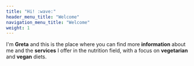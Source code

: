 ```yaml
---
title: "Hi! :wave:"
header_menu_title: "Welcome"
navigation_menu_title: "Welcome"
weight: 1
---
```


I'm **Greta** and this is the place where you can find more **information**
about me and the **services** I offer in the nutrition field, with a focus on
**vegetarian** and **vegan** diets.

<!-- Single-page approach is oriented towards small to medium content length, that won't overwhelm the user.  -->
<!-- You can also delegate lengthier, less important or more sizeable content to [dedicated pages](services). -->
